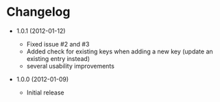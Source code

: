 # Changelog

* 1.0.1 (2012-01-12)
	* Fixed issue #2 and #3
	* Added check for existing keys when adding a new key (update an existing entry instead)
	* several usability improvements

* 1.0.0 (2012-01-09)

	* Initial release


